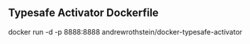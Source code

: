 ## Typesafe Activator Dockerfile

docker run -d -p 8888:8888 andrewrothstein/docker-typesafe-activator
